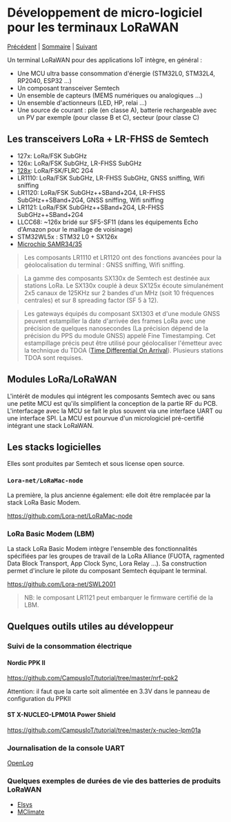 # Développement de micro-logiciel pour les terminaux LoRaWAN

[Précédent](14.md) | [Sommaire](README.md) |  [Suivant](16.md)


Un terminal LoRaWAN pour des applications IoT intègre, en général :
* Une MCU ultra basse consommation d'énergie (STM32L0, STM32L4, RP2040, ESP32 ...)
* Un composant transceiver Semtech
* Un ensemble de capteurs (MEMS numériques ou analogiques ...)
* Un ensemble d'actionneurs (LED, HP, relai ...)
* Une source de courant : pile (en classe A), batterie rechargeable avec un PV par exemple (pour classe B et C), secteur (pour classe C)
 
## Les transceivers LoRa + LR-FHSS de Semtech

* 127x: LoRa/FSK SubGHz
* 126x: LoRa/FSK SubGHz, LR-FHSS SubGHz
* [128x](https://www.semtech.fr/products/wireless-rf/lora-connect/sx1280): LoRa/FSK/FLRC 2G4
* LR1110: LoRa/FSK SubGHz, LR-FHSS SubGHz, GNSS sniffing, Wifi sniffing
* LR1120: LoRa/FSK SubGHz++SBand+2G4, LR-FHSS SubGHz++SBand+2G4, GNSS sniffing, Wifi sniffing
* LR1121: LoRa/FSK SubGHz++SBand+2G4, LR-FHSS SubGHz++SBand+2G4
* LLCC68: ~126x bridé sur SF5-SF11 (dans les équipements Echo d'Amazon pour le maillage de voisinage)
* STM32WL5x : STM32 L0 + SX126x
* [Microchip SAMR34/35](https://www.microchip.com/en-us/products/wireless-connectivity/sub-ghz/lora/sam-r34-r35)

> Les composants LR1110 et LR1120 ont des fonctions avancées pour la géolocalisation du terminal : GNSS sniffing, Wifi sniffing.

> La gamme des composants SX130x de Semtech est destinée aux stations LoRa. Le SX130x couplé à deux SX125x écoute simulanément 2x5 canaux de 125KHz sur 2 bandes d'un MHz (soit 10 fréquences centrales) et sur 8 spreading factor (SF 5 à 12).

> Les gateways équipés du composant SX1303 et d'une module GNSS peuvent estampiller la date d'arrivée des frames LoRa avec une précision de quelques nanosecondes (La précision dépend de la précision du PPS du module GNSS) appelé Fine Timestamping. Cet estampillage précis peut être utilisé pour géolocaliser l'émetteur avec la technique du TDOA ([Time Differential On Arrival](https://learn.semtech.com/mod/page/view.php?id=113)). Plusieurs stations TDOA sont requises. 

## Modules LoRa/LoRaWAN

L'intérêt de modules qui intégrent les composants Semtech avec ou sans une petite MCU est qu'ils simplifient la conception de la partie RF du PCB. L'interfacage avec la MCU se fait le plus souvent via une interface UART ou une interface SPI. La MCU est pourvue d'un micrologiciel pré-certifié intégrant une stack LoRaWAN.

## Les stacks logicielles

Elles sont produites par Semtech et sous license open source.

### `Lora-net/LoRaMac-node`

La première, la plus ancienne également: elle doit être remplacée par la stack LoRa Basic Modem.

https://github.com/Lora-net/LoRaMac-node

### LoRa Basic Modem (LBM)

La stack LoRa Basic Modem intègre l'ensemble des fonctionnalités spécifiées par les groupes de travail de la LoRa Alliance (FUOTA, ragmented Data Block Transport, App Clock Sync, Lora Relay ...). Sa construction permet d'inclure le pilote du composant Semtech équipant le terminal.

https://github.com/Lora-net/SWL2001

> NB: le composant LR1121 peut embarquer le firmware certifié de la LBM.

## Quelques outils utiles au développeur

### Suivi de la consommation électrique

#### Nordic PPK II

https://github.com/CampusIoT/tutorial/tree/master/nrf-ppk2

Attention: il faut que la carte soit alimentée en 3.3V dans le panneau de configuration du PPKII

#### ST X-NUCLEO-LPM01A Power Shield

https://github.com/CampusIoT/tutorial/tree/master/x-nucleo-lpm01a

### Journalisation de la console UART

[OpenLog](https://github.com/CampusIoT/tutorial/tree/master/openlog)

### Quelques exemples de durées de vie des batteries de produits LoRaWAN

* [Elsys](https://www.elsys.se/en/battery-life-calculator/)
* [MClimate](https://mclimate.eu/pages/lorawan-battery-calculator)
